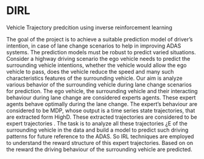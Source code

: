 # DIRL
Vehicle Trajectory predcition using inverse reinforcement learning

The goal of the project is to achieve a suitable prediction model of driver’s intention,
in case of lane change scenarios to help in improving ADAS systems. The prediction
models must be robust to predict varied situations. Consider a highway driving
scenario the ego vehicle needs to predict the surrounding vehicle intentions, whether
the vehicle would allow the ego vehicle to pass, does the vehicle reduce the speed and
many such characteristics features of the surrounding vehicle. Our aim is analyze various
behavior of the surrounding vehicle during lane change scenarios for prediction.
The ego vehicle, the surrounding vehicle and their interacting behaviour during
lane change are considered experts agents. These expert agents behave optimally
during the lane change. The expert’s behaviour are considered to be MDP, whose output
is a time series state trajectories, that are extracted form HighD.
These extracted trajectories are considered to be expert trajectories . The
task is to analyze all these trajectories ¿E of the surrounding vehicle in the data and
build a model to predict such driving patterns for future reference to the ADAS. So IRL
techniques are employed to understand the reward structure of this expert trajectories. Based on on the reward the driving behaviour of the surrounding vehicle are
predicted.
